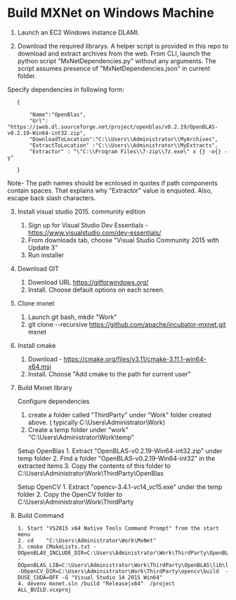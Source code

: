 # Build MXNet on Windows Machine
1. Launch an EC2 Windows instance DLAMI.

2. Download the required librarys. A helper script is provided in this repo to download and extract archives from the web.
From CLI, launch the python script "MxNetDependencies.py" without any arguments. The script assumes presence of "MxNetDependencies.json" 
in current folder. 

Specify dependencies in following form:

```
   {  
   
   	   "Name":"OpenBlas",	
	   "Url": "https://iweb.dl.sourceforge.net/project/openblas/v0.2.19/OpenBLAS-v0.2.19-Win64-int32.zip",
	   "DownloadToLocation":"C:\\Users\\Administrator\\MyArchives",
	   "ExtractToLocation" :"C:\\Users\\Administrator\\MyExtracts",
	   "Extractor" : "\"C:\\Program Files\\7-zip\\7z.exe\" x {} -o{} -y"
	   
   }
```    
   Note-  The path names should be ecnlosed in quotes if path components contain spaces. That explains why "Extractor" value is enquoted.
   Also, escape back slash characters. 
   
3. Install visual studio 2015. community edition
  	1. Sign up for Visual Studio Dev Essentials - https://www.visualstudio.com/dev-essentials/
  	2. From downloads tab, choose "Visual Studio Community 2015 with Update 3"
  	3. Run installer

4. Download GIT
  	1. Download URL https://gitforwindows.org/
  	2. Install. Choose default options on each screen.

5. Clone mxnet

  	1. Launch git bash, mkdir "Work"
  	2. git clone --recursive https://github.com/apache/incubator-mxnet.git mxnet

6. Install cmake

	1. Download - https://cmake.org/files/v3.11/cmake-3.11.1-win64-x64.msi
  	2. Install. Choose "Add cmake to the path for current user"

7. Build Mxnet library

   Configure dependencies
	1. create a folder called "ThirdParty" under "Work" folder created above. ( typically C:\Users\Administrator\Work)
	2. Create a temp folder under "work" "C:\Users\Administrator\Work\temp"

    Setup OpenBlas
        1. Extract "OpenBLAS-v0.2.19-Win64-int32.zip" under temp folder
        2. Find a folder "OpenBLAS-v0.2.19-Win64-int32" in the extracted items
        3. Copy the contents of this folder to   C:\Users\Administrator\Work\ThirdParty\OpenBlas

    Setup OpenCV
        1. Extract "opencv-3.4.1-vc14_vc15.exe" under the temp folder
        2. Copy the OpenCV folder to C:\Users\Administrator\Work\ThirdParty

 8. Build Command
 
        1. Start "VS2015 x64 Native Tools Command Prompt" from the start menu
        2. cd    "C:\Users\Administrator\Work\MxNet"
        3. cmake CMakeLists.txt -DOpenBLAS_INCLUDE_DIR=C:\Users\Administrator\Work\ThirdParty\OpenBLAS\include -DOpenBLAS_LIB=C:\Users\Administrator\Work\ThirdParty\OpenBLAS\lib\libopenblas.dll.a -DOpenCV_DIR=C:\Users\Administrator\Work\ThirdParty\opencv\build  -DUSE_CUDA=OFF -G "Visual Studio 14 2015 Win64"
        4. devenv mxnet.sln /build "Release|x64"  /project ALL_BUILD.vcxproj
